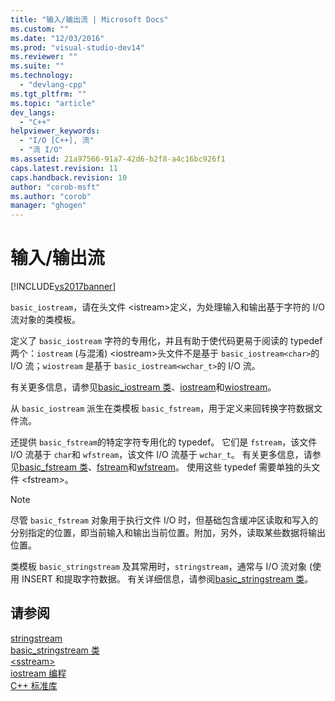 ```yaml
---
title: "输入/输出流 | Microsoft Docs"
ms.custom: ""
ms.date: "12/03/2016"
ms.prod: "visual-studio-dev14"
ms.reviewer: ""
ms.suite: ""
ms.technology: 
  - "devlang-cpp"
ms.tgt_pltfrm: ""
ms.topic: "article"
dev_langs: 
  - "C++"
helpviewer_keywords: 
  - "I/O [C++], 流"
  - "流 I/O"
ms.assetid: 21a97566-91a7-42d6-b2f8-a4c16bc926f1
caps.latest.revision: 11
caps.handback.revision: 10
author: "corob-msft"
ms.author: "corob"
manager: "ghogen"
---
```

# 输入/输出流
[!INCLUDE[vs2017banner](../assembler/inline/includes/vs2017banner.md)]

`basic_iostream`，请在头文件 \<istream\>定义，为处理输入和输出基于字符的 I\/O 流对象的类模板。  
  
 定义了 `basic_iostream` 字符的专用化，并且有助于使代码更易于阅读的 typedef 两个：`iostream` \(与混淆\) \<iostream\>头文件不是基于 `basic_iostream<char>`的 I\/O 流；`wiostream` 是基于 `basic_iostream<wchar_t>`的 I\/O 流。  
  
 有关更多信息，请参见[basic\_iostream 类](../standard-library/basic-iostream-class.md)、[iostream](../Topic/iostream.md)和[wiostream](../Topic/wiostream.md)。  
  
 从 `basic_iostream` 派生在类模板 `basic_fstream`，用于定义来回转换字符数据文件流。  
  
 还提供 `basic_fstream`的特定字符专用化的 typedef。  它们是 `fstream`，该文件 I\/O 流基于 `char`和 `wfstream`，该文件 I\/O 流基于 `wchar_t`。  有关更多信息，请参见[basic\_fstream 类](../standard-library/basic-fstream-class.md)、[fstream](../Topic/fstream.md)和[wfstream](../Topic/wfstream.md)。  使用这些 typedef 需要单独的头文件 \<fstream\>。  
  
> [!NOTE]
>  尽管 `basic_fstream` 对象用于执行文件 I\/O 时，但基础包含缓冲区读取和写入的分别指定的位置，即当前输入和输出当前位置。附加，另外，读取某些数据将输出位置。  
  
 类模板 `basic_stringstream` 及其常用时，`stringstream`，通常与 I\/O 流对象 \(使用 INSERT 和提取字符数据。  有关详细信息，请参阅[basic\_stringstream 类](../standard-library/basic-stringstream-class.md)。  
  
## 请参阅  
 [stringstream](../Topic/stringstream.md)   
 [basic\_stringstream 类](../standard-library/basic-stringstream-class.md)   
 [\<sstream\>](../standard-library/sstream.md)   
 [iostream 编程](../standard-library/iostream-programming.md)   
 [C\+\+ 标准库](../standard-library/cpp-standard-library-reference.md)